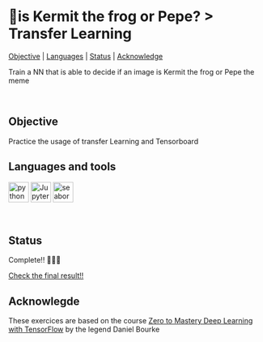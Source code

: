 # 🐸is Kermit the frog or Pepe? > Transfer Learning<br>
[Objective](#objective_h) | [Languages](#languages_h) | [Status](#status_h) | [Acknowledge](#acknowledge_h) 

<link href="https://languages.abranhe.com/logos.css" rel="stylesheet">

<p>Train a NN that is able to decide if an image is Kermit the frog or Pepe the meme</p><br>

<h2>Objective<a name="objective_h"></a></h2>
<p>Practice the usage of transfer Learning and Tensorboard</p>


<h2>Languages and tools<a name="languages_h"></a></h2>
<p></p>
<a href="https://www.python.org"><img src='https://raw.githubusercontent.com/get-icon/geticon/master/icons/python.svg' width="40" height="40" alt='python'/></a>
<a href="https://jupyter.org/"><img src='https://raw.githubusercontent.com/gilbarbara/logos/f4c8e8b933aa80ce83b6d6d387e016bf4cb4e376/logos/jupyter.svg' width="40" height="40" alt='Jupyter notebook'/></a>
<a href="https://www.tensorflow.org/"><img src='https://seeklogo.com/images/T/tensorflow-logo-02FCED4F98-seeklogo.com.png' width="40" height="40" alt='seaborn'/></a><p></p><br>

<h2>Status <a name="status_h"></a></h2>
<p>Complete!! 🎉🎉🎉</p>
<a href="https://github.com/cavs1010/transferLearning/blob/main/Transfer_Learning_activities.ipynb"> Check the final result!! </a>

<h2>Acknowlegde <a name="acknowledge_h"></a></h2>
<p>These exercices are based on the course <a href='https://www.udemy.com/course/tensorflow-developer-certificate-machine-learning-zero-to-mastery/'>Zero to Mastery Deep Learning with TensorFlow</a> by the legend Daniel Bourke</p>
